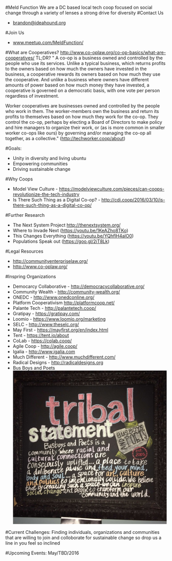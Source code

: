 #Meld Function
We are a DC based local tech coop focused on social change through a variety of lenses a strong drive for diversity
#Contact Us
* brandon@ideahound.org

#Join Us
* www.meetup.com/MeldFunction/

#What are Cooperatives?
http://www.co-oplaw.org/co-op-basics/what-are-cooperatives/
TL;DR?
" A co-op is a business owned and controlled by the people who use its services. Unlike a typical business, which returns profits to the owners based on how much the owners have invested in the business, a cooperative rewards its owners based on how much they use the cooperative. And unlike a business where owners have different amounts of power based on how much money they have invested, a cooperative is governed on a democratic basis, with one vote per person regardless of investment.

Worker cooperatives are businesses owned and controlled by the people who work in them. The worker-members own the business and return its profits to themselves based on how much they work for the co-op. They control the co-op, perhaps by electing a Board of Directors to make policy and hire managers to organize their work, or (as is more common in smaller worker co-ops like ours) by governing and/or managing the co-op all together, as a collective." (http://techworker.coop/about)


#Goals: 
* Unity in diversity and living ubuntu
* Empowering communities
* Driving sustainable change

#Why Coops
* Model View Culture - https://modelviewculture.com/pieces/can-coops-revolutionize-the-tech-industry
* Is There Such Thing as a Digital Co-op? - http://cdi.coop/2016/03/10/is-there-such-thing-as-a-digital-co-op/

#Further Research
* The Next System Project http://thenextsystem.org/
* Where to Invade Next (https://youtu.be/1KeAZho8TKo)
* This Changes Everything (https://youtu.be/YQhflH4alO0)
* Populations Speak out (https://goo.gl/2iT8Lk)

#Legal Resources
* http://communityenterpriselaw.org/
* http://www.co-oplaw.org/

#Inspring Organizations
* Democarcy Collaborative - http://democracycollaborative.org/
* Community Wealth - http://community-wealth.org/
* ONEDC - http://www.onedconline.org/
* Platform Cooperativism http://platformcoop.net/
* Palante Tech - http://palantetech.coop/
* Gratipay - https://gratipay.com/
* Loomio - https://www.loomio.org/marketing
* SELC - http://www.theselc.org/
* May First - https://mayfirst.org/en/index.html
* Tent - https://tent.io/about
* CoLab - https://colab.coop/
* Agile Coop - http://agile.coop/
* Igalia - http://www.igalia.com
* Much Different - http://www.muchdifferent.com/
* Radical Designs - http://radicaldesigns.org
* Bus Boys and Poets
![alt tag](tribal_statement.jpg)

#Current Challenges: 
Finding individuals, organizations and communities that are willing to join and colloborate for sustainable change so drop us a line in you feel so inclined

#Upcoming Events: May/TBD/2016

